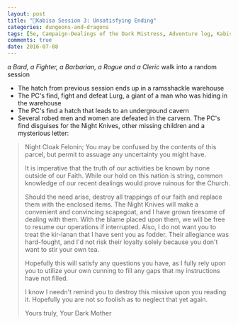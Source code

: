 ```yaml
---
layout: post
title: "🐲Kabisa Session 3: Unsatisfying Ending"
categories: dungeons-and-dragons
tags: [5e, Campaign-Dealings of the Dark Mistress, Adventure log, Kabisa-D&D]
comments: true
date: 2016-07-08
---
```


_a Bard, a Fighter, a Barbarian, a Rogue and a Cleric_ walk into a random session

- The hatch from previous session ends up in a ramsshackle warehouse
- The PC's find, fight and defeat Lurg, a giant of a man who was hiding in the warehouse
- The PC's find a hatch that leads to an underground cavern
- Several robed men and women are defeated in the carvern. The PC's find disguises for the Night Knives, other missing children and a mysterious letter:

> Night Cloak Felonin;
> You may be confused by the contents of this parcel, but permit to assuage any uncertainty you might have.
>
> It is imperative that the truth of our activities be known by none outside of our Faith. While our hold on this nation is string, common knowledge of our recent dealings would prove ruinous for the Church.
>
> Should the need arise, destroy all trappings of our faith and replace them with the enclosed items. The Night Knives will make a convenient and convincing scapegoat, and I have grown tiresome of dealing with them. With the blame placed upon them, we will be free to resume our operations if interrupted. Also, I do not want you to treat the kir-lanan that I have sent you as fodder. Their allegiance was hard-fought, and I'd not risk their loyalty solely because you don't want to stir your own tea.
>
> Hopefully this will satisfy any questions you have, as I fully rely upon you to utilize your own cunning to fill any gaps that my instructions have not filled.
>
> I know I needn't remind you to destroy this missive upon you reading it. Hopefully you are not so foolish as to neglect that yet again.
>
> Yours truly,
> Your Dark Mother